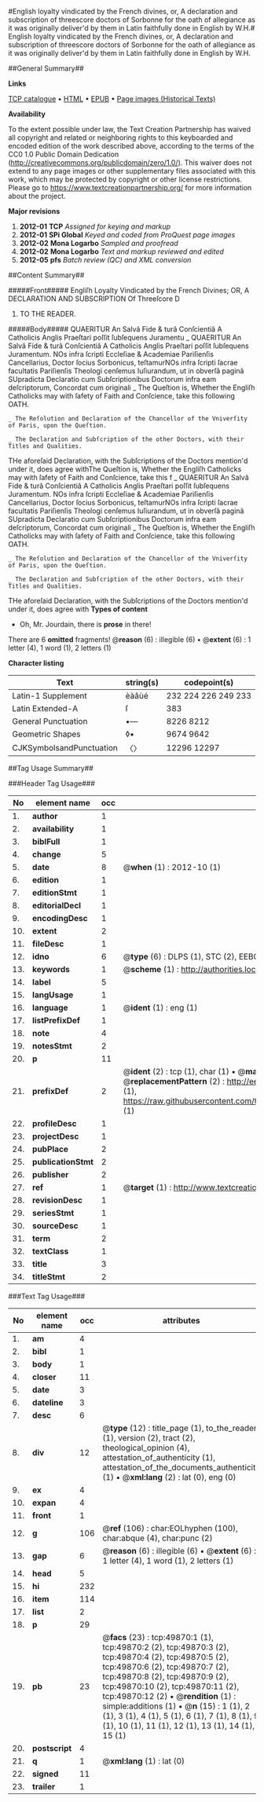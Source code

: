 #English loyalty vindicated by the French divines, or, A declaration and subscription of threescore doctors of Sorbonne for the oath of allegiance as it was originally deliver'd by them in Latin faithfully done in English by W.H.#
English loyalty vindicated by the French divines, or, A declaration and subscription of threescore doctors of Sorbonne for the oath of allegiance as it was originally deliver'd by them in Latin faithfully done in English by W.H.

##General Summary##

**Links**

[TCP catalogue](http://www.ota.ox.ac.uk/tcp/)  • 
[HTML](http://tei.it.ox.ac.uk/tcp/Texts-HTML/free/A38/A38462.html)  • 
[EPUB](http://tei.it.ox.ac.uk/tcp/Texts-EPUB/free/A38/A38462.epub) • 
[Page images (Historical Texts)](https://historicaltexts.jisc.ac.uk/eebo-11848987e)

**Availability**

To the extent possible under law, the Text Creation Partnership has waived all copyright and related or neighboring rights to this keyboarded and encoded edition of the work described above, according to the terms of the CC0 1.0 Public Domain Dedication (http://creativecommons.org/publicdomain/zero/1.0/). This waiver does not extend to any page images or other supplementary files associated with this work, which may be protected by copyright or other license restrictions. Please go to https://www.textcreationpartnership.org/ for more information about the project.

**Major revisions**

1. __2012-01__ __TCP__ *Assigned for keying and markup*
1. __2012-01__ __SPi Global__ *Keyed and coded from ProQuest page images*
1. __2012-02__ __Mona Logarbo__ *Sampled and proofread*
1. __2012-02__ __Mona Logarbo__ *Text and markup reviewed and edited*
1. __2012-05__ __pfs__ *Batch review (QC) and XML conversion*

##Content Summary##

#####Front#####
Engliſh Loyalty Vindicated by the French Divines; OR, A DECLARATION AND SUBSCRIPTION Of Threeſcore D
1. TO THE READER.

#####Body#####
QUAERITUR An Salvâ Fide & turâ Conſcientiâ A Catholicis Anglis Praeſtari poſſit ſubſequens Juramentu
    _ QUAERITUR An Salvâ Fide & turâ Conſcientiâ A Catholicis Anglis Praeſtari poſſit ſubſequens Juramentum.
NOs infra ſcripti Eccleſiae & Academiae Pariſienſis Cancellarius, Doctor ſocius Sorbonicus, teſtamurNOs infra ſcripti ſacrae facultatis Pariſienſis Theologi cenſemus Iuſiurandum, ut in obverſâ paginâ SUpradicta Declaratio cum Subſcriptionibus Doctorum infra eam deſcriptorum, Concordat cum originali 
    _ The Queſtion is, Whether the Engliſh Catholicks may with ſafety of Faith and Conſcience, take this following OATH.

    _ The Reſolution and Declaration of the Chancellor of the Vniverſity of Paris, upon the Queſtion.

    _ The Declaration and Subſcription of the other Doctors, with their Titles and Qualities.
THe aforeſaid Declaration, with the Subſcriptions of the Doctors mention'd under it, does agree withThe Queſtion is, Whether the Engliſh Catholicks may with ſafety of Faith and Conſcience, take this f
    _ QUAERITUR An Salvâ Fide & turâ Conſcientiâ A Catholicis Anglis Praeſtari poſſit ſubſequens Juramentum.
NOs infra ſcripti Eccleſiae & Academiae Pariſienſis Cancellarius, Doctor ſocius Sorbonicus, teſtamurNOs infra ſcripti ſacrae facultatis Pariſienſis Theologi cenſemus Iuſiurandum, ut in obverſâ paginâ SUpradicta Declaratio cum Subſcriptionibus Doctorum infra eam deſcriptorum, Concordat cum originali 
    _ The Queſtion is, Whether the Engliſh Catholicks may with ſafety of Faith and Conſcience, take this following OATH.

    _ The Reſolution and Declaration of the Chancellor of the Vniverſity of Paris, upon the Queſtion.

    _ The Declaration and Subſcription of the other Doctors, with their Titles and Qualities.
THe aforeſaid Declaration, with the Subſcriptions of the Doctors mention'd under it, does agree with
**Types of content**

  * Oh, Mr. Jourdain, there is **prose** in there!

There are 6 **omitted** fragments! 
 @__reason__ (6) : illegible (6)  •  @__extent__ (6) : 1 letter (4), 1 word (1), 2 letters (1)

**Character listing**


|Text|string(s)|codepoint(s)|
|---|---|---|
|Latin-1 Supplement|èàâùé|232 224 226 249 233|
|Latin Extended-A|ſ|383|
|General Punctuation|•—|8226 8212|
|Geometric Shapes|◊▪|9674 9642|
|CJKSymbolsandPunctuation|〈〉|12296 12297|

##Tag Usage Summary##

###Header Tag Usage###

|No|element name|occ|attributes|
|---|---|---|---|
|1.|__author__|1||
|2.|__availability__|1||
|3.|__biblFull__|1||
|4.|__change__|5||
|5.|__date__|8| @__when__ (1) : 2012-10 (1)|
|6.|__edition__|1||
|7.|__editionStmt__|1||
|8.|__editorialDecl__|1||
|9.|__encodingDesc__|1||
|10.|__extent__|2||
|11.|__fileDesc__|1||
|12.|__idno__|6| @__type__ (6) : DLPS (1), STC (2), EEBO-CITATION (1), OCLC (1), VID (1)|
|13.|__keywords__|1| @__scheme__ (1) : http://authorities.loc.gov/ (1)|
|14.|__label__|5||
|15.|__langUsage__|1||
|16.|__language__|1| @__ident__ (1) : eng (1)|
|17.|__listPrefixDef__|1||
|18.|__note__|4||
|19.|__notesStmt__|2||
|20.|__p__|11||
|21.|__prefixDef__|2| @__ident__ (2) : tcp (1), char (1)  •  @__matchPattern__ (2) : ([0-9\-]+):([0-9IVX]+) (1), (.+) (1)  •  @__replacementPattern__ (2) : http://eebo.chadwyck.com/downloadtiff?vid=$1&page=$2 (1), https://raw.githubusercontent.com/textcreationpartnership/Texts/master/tcpchars.xml#$1 (1)|
|22.|__profileDesc__|1||
|23.|__projectDesc__|1||
|24.|__pubPlace__|2||
|25.|__publicationStmt__|2||
|26.|__publisher__|2||
|27.|__ref__|1| @__target__ (1) : http://www.textcreationpartnership.org/docs/. (1)|
|28.|__revisionDesc__|1||
|29.|__seriesStmt__|1||
|30.|__sourceDesc__|1||
|31.|__term__|2||
|32.|__textClass__|1||
|33.|__title__|3||
|34.|__titleStmt__|2||


###Text Tag Usage###

|No|element name|occ|attributes|
|---|---|---|---|
|1.|__am__|4||
|2.|__bibl__|1||
|3.|__body__|1||
|4.|__closer__|11||
|5.|__date__|3||
|6.|__dateline__|3||
|7.|__desc__|6||
|8.|__div__|12| @__type__ (12) : title_page (1), to_the_reader (1), version (2), tract (2), theological_opinion (4), attestation_of_authenticity (1), attestation_of_the_documents_authenticity (1)  •  @__xml:lang__ (2) : lat (0), eng (0)|
|9.|__ex__|4||
|10.|__expan__|4||
|11.|__front__|1||
|12.|__g__|106| @__ref__ (106) : char:EOLhyphen (100), char:abque (4), char:punc (2)|
|13.|__gap__|6| @__reason__ (6) : illegible (6)  •  @__extent__ (6) : 1 letter (4), 1 word (1), 2 letters (1)|
|14.|__head__|5||
|15.|__hi__|232||
|16.|__item__|114||
|17.|__list__|2||
|18.|__p__|29||
|19.|__pb__|23| @__facs__ (23) : tcp:49870:1 (1), tcp:49870:2 (2), tcp:49870:3 (2), tcp:49870:4 (2), tcp:49870:5 (2), tcp:49870:6 (2), tcp:49870:7 (2), tcp:49870:8 (2), tcp:49870:9 (2), tcp:49870:10 (2), tcp:49870:11 (2), tcp:49870:12 (2)  •  @__rendition__ (1) : simple:additions (1)  •  @__n__ (15) : 1 (1), 2 (1), 3 (1), 4 (1), 5 (1), 6 (1), 7 (1), 8 (1), 9 (1), 10 (1), 11 (1), 12 (1), 13 (1), 14 (1), 15 (1)|
|20.|__postscript__|4||
|21.|__q__|1| @__xml:lang__ (1) : lat (0)|
|22.|__signed__|11||
|23.|__trailer__|1||
